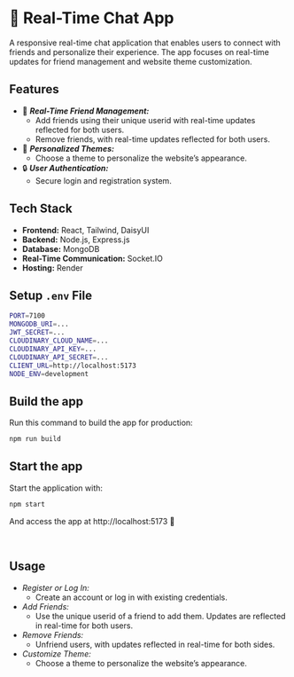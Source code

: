 # 🎉 Real-Time Chat App

A responsive real-time chat application that enables users to connect with friends and personalize their experience. The app focuses on real-time updates for friend management and website theme customization.

## Features

- 👫 _**Real-Time Friend Management:**_
  - Add friends using their unique userid with real-time updates reflected for both users.
  - Remove friends, with real-time updates reflected for both users.
- 🎨 _**Personalized Themes:**_
  - Choose a theme to personalize the website’s appearance.
- 🔒 _**User Authentication:**_
  - Secure login and registration system.

## Tech Stack

- **Frontend:** React, Tailwind, DaisyUI
- **Backend:** Node.js, Express.js
- **Database:** MongoDB
- **Real-Time Communication:** Socket.IO
- **Hosting:** Render

## Setup `.env` File

   ```bash
  PORT=7100
  MONGODB_URI=...
  JWT_SECRET=...
  CLOUDINARY_CLOUD_NAME=...
  CLOUDINARY_API_KEY=...
  CLOUDINARY_API_SECRET=...
  CLIENT_URL=http://localhost:5173
  NODE_ENV=development
  ```

## Build the app
Run this command to build the app for production:
  ```bash
  npm run build
  ```

## Start the app
Start the application with:
  ```bash
  npm start
  ```

And access the app at http://localhost:5173 🎉

<br>

## Usage

- _Register or Log In:_
  - Create an account or log in with existing credentials.
- _Add Friends:_
  - Use the unique userid of a friend to add them. Updates are reflected in real-time for both users.
- _Remove Friends:_
  - Unfriend users, with updates reflected in real-time for both sides.
- _Customize Theme:_
  - Choose a theme to personalize the website’s appearance.
